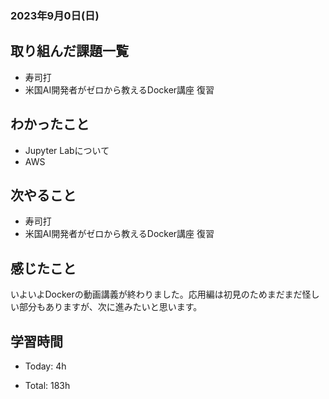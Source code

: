 ### 2023年9月0日(日)

## 取り組んだ課題一覧

- 寿司打
- 米国AI開発者がゼロから教えるDocker講座 復習

## わかったこと

- Jupyter Labについて
- AWS

## 次やること

- 寿司打
- 米国AI開発者がゼロから教えるDocker講座 復習

## 感じたこと

いよいよDockerの動画講義が終わりました。応用編は初見のためまだまだ怪しい部分もありますが、次に進みたいと思います。
## 学習時間

- Today: 4h

- Total: 183h